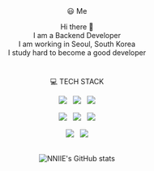 <div align="center">

<div align=center>
😃 Me
<br>

Hi there 👋
<br>
I am a Backend Developer
<br>
I am working in Seoul, South Korea
<br>
I study hard to become a good developer
<div align=center><h1></h1></div>    
</div>

💻 TECH STACK
<br>

<p align="center"><img src="https://img.shields.io/badge/Java-FC4C02?style=flat-square&logo=java&logoColor=white"/>  &nbsp; <img src="https://img.shields.io/badge/javascript-F7DF1E?style=flat-square&logo=javascript&logoColor=black"> &nbsp; <img src="https://img.shields.io/badge/python-3776AB?style=flat-square&logo=python&logoColor=white"></p>
  
<p align="center"><img src="https://img.shields.io/badge/spring-6DB33F?style=flat-square&logo=spring&logoColor=white"> &nbsp; <img src="https://img.shields.io/badge/flask-000000?style=flat-square&logo=flask&logoColor=white"> &nbsp; <img src="https://img.shields.io/badge/mysql-4479A1?style=flat-square&logo=mysql&logoColor=white"></p>
<p align="center"><img src="https://img.shields.io/badge/aws-232F3E?style=flat-square&logo=amazonaws&logoColor=white"> &nbsp; <img src="https://img.shields.io/badge/github-181717?style=flat-square&logo=github&logoColor=white"></p>
<div align=center><h2></h2></div>
  
![NNIIE's GitHub stats](https://github-readme-stats.vercel.app/api?username=NNIIE&show_icons=true&theme=vision-friendly-darkn)
</div>
